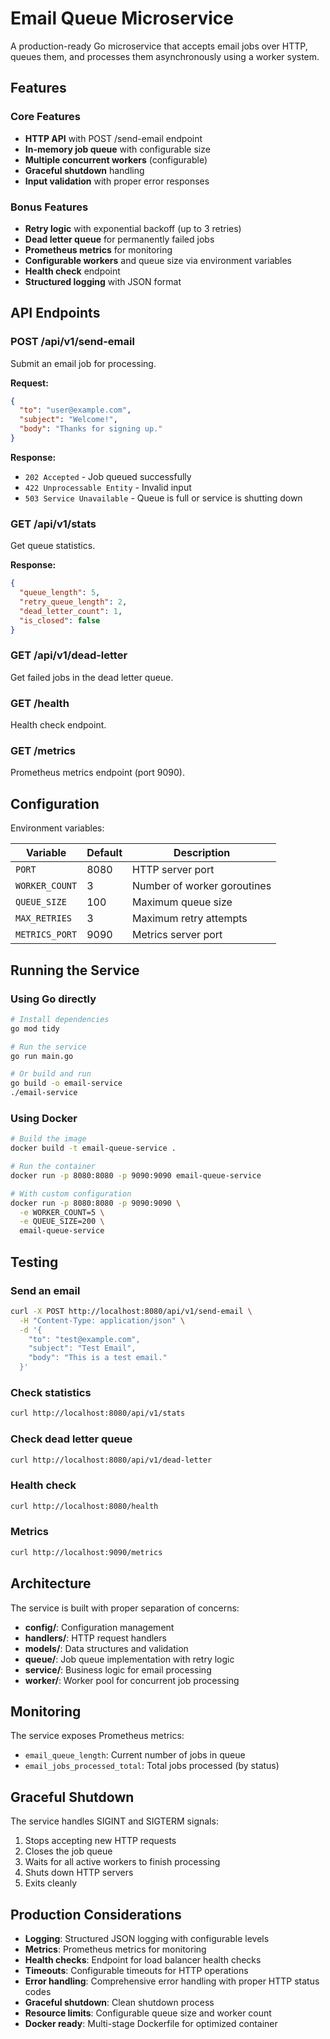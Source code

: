 # Email Queue Microservice

A production-ready Go microservice that accepts email jobs over HTTP, queues them, and processes them asynchronously using a worker system.

## Features

### Core Features
- **HTTP API** with POST /send-email endpoint
- **In-memory job queue** with configurable size
- **Multiple concurrent workers** (configurable)
- **Graceful shutdown** handling
- **Input validation** with proper error responses

### Bonus Features
- **Retry logic** with exponential backoff (up to 3 retries)
- **Dead letter queue** for permanently failed jobs
- **Prometheus metrics** for monitoring
- **Configurable workers** and queue size via environment variables
- **Health check** endpoint
- **Structured logging** with JSON format

## API Endpoints

### POST /api/v1/send-email
Submit an email job for processing.

**Request:**
```json
{
  "to": "user@example.com",
  "subject": "Welcome!",
  "body": "Thanks for signing up."
}
```

**Response:**
- `202 Accepted` - Job queued successfully
- `422 Unprocessable Entity` - Invalid input
- `503 Service Unavailable` - Queue is full or service is shutting down

### GET /api/v1/stats
Get queue statistics.

**Response:**
```json
{
  "queue_length": 5,
  "retry_queue_length": 2,
  "dead_letter_count": 1,
  "is_closed": false
}
```

### GET /api/v1/dead-letter
Get failed jobs in the dead letter queue.

### GET /health
Health check endpoint.

### GET /metrics
Prometheus metrics endpoint (port 9090).

## Configuration

Environment variables:

| Variable | Default | Description |
|----------|---------|-------------|
| `PORT` | 8080 | HTTP server port |
| `WORKER_COUNT` | 3 | Number of worker goroutines |
| `QUEUE_SIZE` | 100 | Maximum queue size |
| `MAX_RETRIES` | 3 | Maximum retry attempts |
| `METRICS_PORT` | 9090 | Metrics server port |

## Running the Service

### Using Go directly

```bash
# Install dependencies
go mod tidy

# Run the service
go run main.go

# Or build and run
go build -o email-service
./email-service
```

### Using Docker

```bash
# Build the image
docker build -t email-queue-service .

# Run the container
docker run -p 8080:8080 -p 9090:9090 email-queue-service

# With custom configuration
docker run -p 8080:8080 -p 9090:9090 \
  -e WORKER_COUNT=5 \
  -e QUEUE_SIZE=200 \
  email-queue-service
```

## Testing

### Send an email
```bash
curl -X POST http://localhost:8080/api/v1/send-email \
  -H "Content-Type: application/json" \
  -d '{
    "to": "test@example.com",
    "subject": "Test Email",
    "body": "This is a test email."
  }'
```

### Check statistics
```bash
curl http://localhost:8080/api/v1/stats
```

### Check dead letter queue
```bash
curl http://localhost:8080/api/v1/dead-letter
```

### Health check
```bash
curl http://localhost:8080/health
```

### Metrics
```bash
curl http://localhost:9090/metrics
```

## Architecture

The service is built with proper separation of concerns:

- **config/**: Configuration management
- **handlers/**: HTTP request handlers
- **models/**: Data structures and validation
- **queue/**: Job queue implementation with retry logic
- **service/**: Business logic for email processing
- **worker/**: Worker pool for concurrent job processing

## Monitoring

The service exposes Prometheus metrics:

- `email_queue_length`: Current number of jobs in queue
- `email_jobs_processed_total`: Total jobs processed (by status)

## Graceful Shutdown

The service handles SIGINT and SIGTERM signals:

1. Stops accepting new HTTP requests
2. Closes the job queue
3. Waits for all active workers to finish processing
4. Shuts down HTTP servers
5. Exits cleanly

## Production Considerations

- **Logging**: Structured JSON logging with configurable levels
- **Metrics**: Prometheus metrics for monitoring
- **Health checks**: Endpoint for load balancer health checks
- **Timeouts**: Configurable timeouts for HTTP operations
- **Error handling**: Comprehensive error handling with proper HTTP status codes
- **Graceful shutdown**: Clean shutdown process
- **Resource limits**: Configurable queue size and worker count
- **Docker ready**: Multi-stage Dockerfile for optimized container
